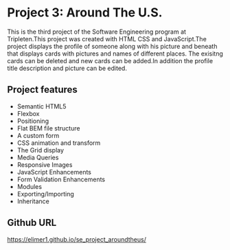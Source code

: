 # Project 3: Around The U.S.

This is the third project of the Software Engineering program at Tripleten.This project was created with HTML CSS and JavaScript.The project displays the profile of someone along with his picture and beneath that displays cards with pictures and names of different places. The exisitng cards can be deleted and new cards can be added.In addition the profile title description and picture can be edited.

## Project features

- Semantic HTML5
- Flexbox
- Positioning
- Flat BEM file structure
- A custom form
- CSS animation and transform
- The Grid display
- Media Queries
- Responsive Images
- JavaScript Enhancements
- Form Validation Enhancements
- Modules
- Exporting/Importing
- Inheritance

## Github URL

https://elimer1.github.io/se_project_aroundtheus/
